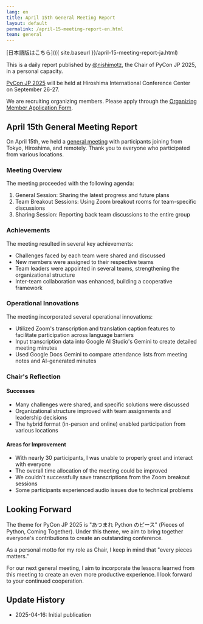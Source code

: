 ```yaml
---
lang: en
title: April 15th General Meeting Report
layout: default
permalink: /april-15-meeting-report-en.html
team: general
---
```


[日本語版はこちら]({{ site.baseurl }}/april-15-meeting-report-ja.html)

This is a daily report published by [@nishimotz](https://d.nishimotz.com/aboutme), the Chair of PyCon JP 2025, in a personal capacity.

[PyCon JP 2025](https://2025.pycon.jp/) will be held at Hiroshima International Conference Center on September 26-27.

We are recruiting organizing members. Please apply through the [Organizing Member Application Form](https://forms.gle/7irqYKhZVj7AY7LfA).



## April 15th General Meeting Report

On April 15th, we held a [general meeting](https://pyconjp-staff.connpass.com/event/350595/) with participants joining from Tokyo, Hiroshima, and remotely. Thank you to everyone who participated from various locations.

### Meeting Overview

The meeting proceeded with the following agenda:

1. General Session: Sharing the latest progress and future plans
2. Team Breakout Sessions: Using Zoom breakout rooms for team-specific discussions
3. Sharing Session: Reporting back team discussions to the entire group

### Achievements

The meeting resulted in several key achievements:

- Challenges faced by each team were shared and discussed
- New members were assigned to their respective teams
- Team leaders were appointed in several teams, strengthening the organizational structure
- Inter-team collaboration was enhanced, building a cooperative framework

### Operational Innovations

The meeting incorporated several operational innovations:

- Utilized Zoom's transcription and translation caption features to facilitate participation across language barriers
- Input transcription data into Google AI Studio's Gemini to create detailed meeting minutes
- Used Google Docs Gemini to compare attendance lists from meeting notes and AI-generated minutes

### Chair's Reflection

#### Successes

- Many challenges were shared, and specific solutions were discussed
- Organizational structure improved with team assignments and leadership decisions
- The hybrid format (in-person and online) enabled participation from various locations

#### Areas for Improvement

- With nearly 30 participants, I was unable to properly greet and interact with everyone
- The overall time allocation of the meeting could be improved
- We couldn't successfully save transcriptions from the Zoom breakout sessions
- Some participants experienced audio issues due to technical problems

## Looking Forward

The theme for PyCon JP 2025 is "あつまれ Python のピース" (Pieces of Python, Coming Together). Under this theme, we aim to bring together everyone's contributions to create an outstanding conference.

As a personal motto for my role as Chair, I keep in mind that "every pieces matters."

For our next general meeting, I aim to incorporate the lessons learned from this meeting to create an even more productive experience. I look forward to your continued cooperation.



## Update History

- 2025-04-16: Initial publication
